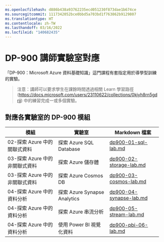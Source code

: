 ```yaml
---
ms.openlocfilehash: d886b438a93762235ecd051230f873dae1b674ce
ms.sourcegitcommit: 1117342052bce0bbd5a703bd1f763862b9129807
ms.translationtype: HT
ms.contentlocale: zh-TW
ms.lasthandoff: 03/16/2022
ms.locfileid: "140682435"
---
```

# <a name="dp-900-trainer-lab-mapping"></a>DP-900 講師實驗室對應

「DP-900：Microsoft Azure 資料基礎知識」這門課程有套指定用於導學型訓練的實驗。 

> 注意：講師可以要求學生在課餘時間透過相關 Learn 學習路徑 (https://docs.microsoft.com/users/23110622/collections/0kjyh8rn5gdrjj) 中的練習完成一或多個實驗。 

## <a name="dp-900-module-mapping-to-labs"></a>對應各實驗室的 DP-900 模組

| 模組 | 實驗室 | Markdown 檔案 |
| --- | --- | --- |
| 02-探索 Azure 中的關聯式資料 | 探索 Azure SQL Database | [dp900-01-sql-lab.md](https://github.com/MicrosoftLearning/DP-900T00A-Azure-Data-Fundamentals/blob/master/Instructions/Labs/dp900-01-sql-lab.md) |
| 03-探索 Azure 中的非關聯式資料 | 探索 Azure 儲存體 | [dp900-02-storage-lab.md](https://github.com/MicrosoftLearning/DP-900T00A-Azure-Data-Fundamentals/blob/master/Instructions/Labs/dp900-02-storage-lab.md) |
| 03-探索 Azure 中的非關聯式資料| 探索 Azure Cosmos DB  | [dp900-03-cosmos-lab.md](https://github.com/MicrosoftLearning/DP-900T00A-Azure-Data-Fundamentals/blob/master/Instructions/Labs/dp900-03-cosmos-lab.md) |
| 04-探索 Azure 中的資料分析 | 探索 Azure Synapse Analytics | [dp900-04-synapse-lab.md](https://github.com/MicrosoftLearning/DP-900T00A-Azure-Data-Fundamentals/blob/master/Instructions/Labs/dp900-04-synapse-lab.md) |
| 04-探索 Azure 中的資料分析 | 探索 Azure 串流分析 | [dp900-05-stream-lab.md](https://github.com/MicrosoftLearning/DP-900T00A-Azure-Data-Fundamentals/blob/master/Instructions/Labs/dp900-05-stream-lab.md) |
| 04-探索 Azure 中的資料分析 | 使用 Power BI 視覺化資料 | [dp900-pbi-06-lab.md](https://github.com/MicrosoftLearning/DP-900T00A-Azure-Data-Fundamentals/blob/master/Instructions/Labs/dp900-pbi-06-lab.md) |
